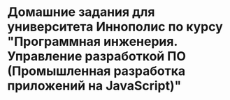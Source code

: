 # Домашние задания для университета Иннополис по курсу "Программная инженерия. Управление разработкой ПО (Промышленная разработка приложений на JavaScript)"
